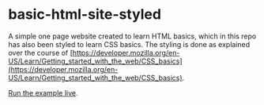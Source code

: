 # basic-html-site-styled
A simple one page website created to learn HTML basics, which in this repo has also been styled to learn CSS basics. The styling is done as explained over the course of [https://developer.mozilla.org/en-US/Learn/Getting_started_with_the_web/CSS_basics](https://developer.mozilla.org/en-US/Learn/Getting_started_with_the_web/CSS_basics).

[Run the example live](https://garima02.github.io/web-projects/basic-html-site-styled/).
